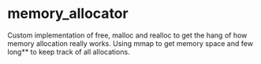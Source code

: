 # memory_allocator

Custom implementation of free, malloc and realloc to get the hang of how memory allocation really works. Using mmap to get memory space and few long\*\* to keep track of all allocations.  
